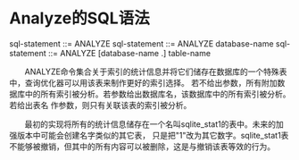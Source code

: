 # Analyze的SQL语法
sql-statement ::= 	ANALYZE
sql-statement ::= 	ANALYZE database-name
sql-statement ::= 	ANALYZE [database-name .] table-name

&nbsp;&nbsp;&nbsp;&nbsp;&nbsp;&nbsp;&nbsp;ANALYZE命令集合关于索引的统计信息并将它们储存在数据库的一个特殊表中，查询优化器可以用该表来制作更好的索引选择。 若不给出参数，所有附加数据库中的所有索引被分析。若参数给出数据库名，该数据库中的所有索引被分析。若给出表名 作参数，则只有关联该表的索引被分析。

&nbsp;&nbsp;&nbsp;&nbsp;&nbsp;&nbsp;&nbsp;最初的实现将所有的统计信息储存在一个名叫sqlite_stat1的表中。未来的加强版本中可能会创建名字类似的其它表， 只是把"1"改为其它数字。sqlite_stat1表不能够被撤销，但其中的所有内容可以被删除，这是与撤销该表等效的行为。
